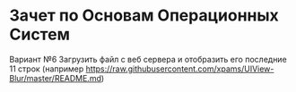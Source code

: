 # Зачет по Основам Операционных Систем
Вариант №6
Загрузить файл с веб сервера и отобразить его последние 11 строк (например https://raw.githubusercontent.com/xpams/UIView-Blur/master/README.md)

